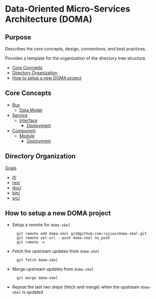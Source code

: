 # Data-Oriented Micro-Services Architecture (DOMA) 

## Purpose

Describes the core concepts, design, conventions, and best practices. 

Provides a template for the organization of the directory tree structure.

- [Core Concepts](#core-concepts)
- [Directory Organization](#directory-organization)
- [How to setup a new DOMA project](#how-to-setup-a-new-doma-project)



## Core Concepts

- [Bus](Bus.md)
  - [Data Model](DataModel.md)
- [Service](Service.md)
  - [Interface](Interface.md)
    - [Deployment](Deployment.md)
- [Component](Component.md)
  - [Module](Module.md)
    - [Deployment](Deployment.md)


## Directory Organization

[Goals](https://github.com/rajive/doma/blob/feature/MyService/doc/Organization.md)

- [if/](../../if/README.md)
- [res/](../../res/README.md)
- [doc/](../../doc/README.md)
- [bin/](../../bin/README.md)
- [src/](../../src/README.md) 



## How to setup a new DOMA project

- Setup a remote for `doma-skel`

        git remote add doma-skel git@github.com:rajive/doma-skel.git
        git remote set-url --push doma-skel no_push
        git remote -v

- Fetch the upstream updates from `doma-skel`

        git fetch doma-skel

- Merge upstream updates from `doma-skel`

        git merge doma-skel


- Repeat the last two steps (fetch and merge) when the upstream `doma-skel` is updated
